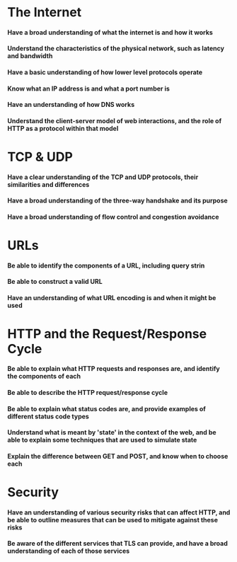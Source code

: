 # The Internet

#### Have a broad understanding of what the internet is and how it works

#### Understand the characteristics of the physical network, such as latency and bandwidth

#### Have a basic understanding of how lower level protocols operate

#### Know what an IP address is and what a port number is

#### Have an understanding of how DNS works

#### Understand the client-server model of web interactions, and the role of HTTP as a protocol within that model


# TCP & UDP


#### Have a clear understanding of the TCP and UDP protocols, their similarities and differences

#### Have a broad understanding of the three-way handshake and its purpose

#### Have a broad understanding of flow control and congestion avoidance


# URLs


#### Be able to identify the components of a URL, including query strin

#### Be able to construct a valid URL

#### Have an understanding of what URL encoding is and when it might be used


# HTTP and the Request/Response Cycle


#### Be able to explain what HTTP requests and responses are, and identify the components of each

#### Be able to describe the HTTP request/response cycle

#### Be able to explain what status codes are, and provide examples of different status code types

#### Understand what is meant by 'state' in the context of the web, and be able to explain some techniques that are used to simulate state

#### Explain the difference between GET and POST, and know when to choose each


# Security


#### Have an understanding of various security risks that can affect HTTP, and be able to outline measures that can be used to mitigate against these risks

#### Be aware of the different services that TLS can provide, and have a broad understanding of each of those services
